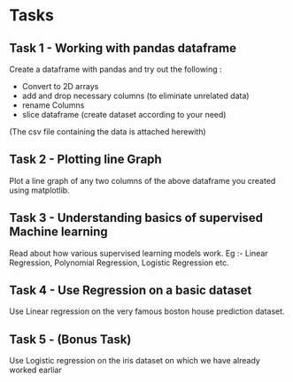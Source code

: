 # Tasks

## Task 1 - Working with pandas dataframe

Create a dataframe with pandas and try out the following :
- Convert to 2D arrays
- add and drop necessary columns (to eliminate unrelated data)
- rename Columns
- slice dataframe (create dataset according to your need)

(The csv file containing the data is attached herewith)

## Task 2 - Plotting line Graph

Plot a line graph of any two columns of the above dataframe you created using matplotlib.

## Task 3 - Understanding basics of supervised Machine learning

Read about how various supervised learning models work.
Eg :- Linear Regression, Polynomial Regression, Logistic Regression etc.

## Task 4 - Use Regression on a basic dataset

Use Linear regression on the very famous boston house prediction dataset.

## Task 5 - (Bonus Task) 

Use Logistic regression on the iris dataset on which we have already worked earliar
